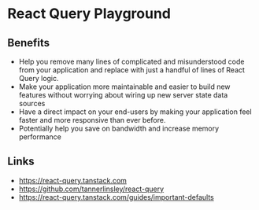 # React Query Playground

## Benefits

- Help you remove many lines of complicated and misunderstood code from your application and replace with just a handful of lines of React Query logic.
- Make your application more maintainable and easier to build new features without worrying about wiring up new server state data sources
- Have a direct impact on your end-users by making your application feel faster and more responsive than ever before.
- Potentially help you save on bandwidth and increase memory performance

## Links

- https://react-query.tanstack.com
- https://github.com/tannerlinsley/react-query
- https://react-query.tanstack.com/guides/important-defaults
